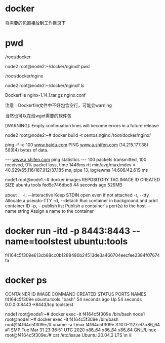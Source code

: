 # docker

将需要的包直接放到工作目录下

# pwd

/root/docker

node2 root@node2:~/docker/nginx# pwd

/root/docker/nginx

node2 root@node2:~/docker/nginx# ls

Dockerfile  nginx-1.14.1.tar.gz  nginx.conf

注意：Dockerfile文件中不好包含空行，可能会warning

当然也可以在线wget需要的软件包

[WARNING]: Empty continuation lines will become errors in a future release


node2 root@node2:~# docker build -t centos:nginx /root/docker/nginx/


ping -f -c 100 www.baidu.com
PING www.a.shifen.com (14.215.177.38) 56(84) bytes of data.

--- www.a.shifen.com ping statistics ---
100 packets transmitted, 100 received, 0% packet loss, time 1446ms
rtt min/avg/max/mdev = 40.929/65.116/187.912/37.185 ms, pipe 13, ipg/ewma 14.606/42.619 ms

node1 root@node1:~# docker images
REPOSITORY                                        TAG                     IMAGE ID            CREATED             SIZE
ubuntu                                            tools                   fed5c746dbc8        44 seconds ago      529MB

about：
-i, --interactive                    Keep STDIN open even if not attached
-t, --tty                            Allocate a pseudo-TTY
-d, --detach                         Run container in background and print container ID
-p, --publish list                   Publish a container's port(s) to the host
--name string                    Assign a name to the container

# docker run -itd -p 8443:8443 --name=toolstest ubuntu:tools
f4164c5f309e613cb88cc0b1288480b24513de3a466704eecfee2384f07674fa

# docker ps
CONTAINER ID        IMAGE                                 COMMAND                  CREATED             STATUS                          PORTS                    NAMES
f4164c5f309e        ubuntu:tools                          "bash"                   54 seconds ago      Up 54 seconds                   0.0.0.0:8443->8443/tcp   toolstest

node1 root@node1:~# docker exec -it f4164c5f309e /bin/bash
node1 root@node1:~# docker exec -it f4164c5f309e /bin/bash
root@f4164c5f309e:/# uname -a
Linux f4164c5f309e 3.10.0-1127.el7.x86_64 #1 SMP Tue Mar 31 23:36:51 UTC 2020 x86_64 x86_64 x86_64 GNU/Linux
root@f4164c5f309e:/# cat /etc/issue
Ubuntu 20.04.3 LTS \n \l
